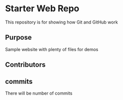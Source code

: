 # Starter Web Repo

This repository is for showing how Git and GitHub work

## Purpose

Sample website with plenty of files for demos

## Contributors

## commits

There will be number of commits